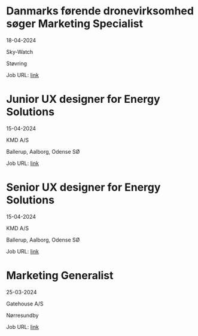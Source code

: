 # Danmarks førende dronevirksomhed søger Marketing Specialist
18-04-2024

Sky-Watch

Støvring

Job URL: [link](https://www.jobindex.dk/jobannonce/508118/danmarks-foerende-dronevirksomhed-soeger-marketing-specialist)


# Junior UX designer for Energy Solutions
15-04-2024

KMD A/S

Ballerup, Aalborg, Odense SØ

Job URL: [link](https://career5.successfactors.eu/sfcareer/jobreqcareer?jobId=33458&company=kmd)


# Senior UX designer for Energy Solutions
15-04-2024

KMD A/S

Ballerup, Aalborg, Odense SØ

Job URL: [link](https://career5.successfactors.eu/sfcareer/jobreqcareer?jobId=33459&company=kmd)


# Marketing Generalist
25-03-2024

Gatehouse A/S

Nørresundby

Job URL: [link](https://www.jobindex.dk/jobannonce/506443/marketing-generalist)


